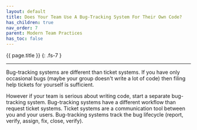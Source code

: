 ```yaml
---
layout: default
title: Does Your Team Use A Bug-Tracking System For Their Own Code?
has_children: true
nav_order: 7
parent: Modern Team Practices
has_toc: false
---
```


{{ page.title }}
{: .fs-7 }

---

Bug-tracking systems are different than ticket systems. If you have only occasional bugs (maybe your group doesn't write a lot of code) then filing help tickets for yourself is sufficient.

However if your team is serious about writing code, start a separate bug-tracking system. Bug-tracking systems have a different workflow than request ticket systems. Ticket systems are a communication tool between you and your users. Bug-tracking systems track the bug lifecycle (report, verify, assign, fix, close, verify).
